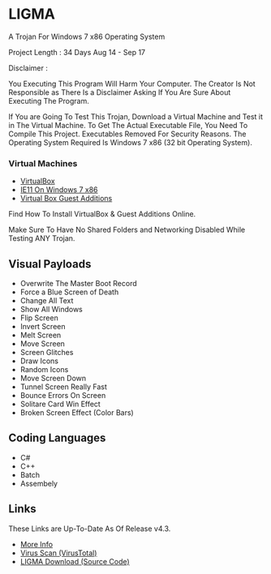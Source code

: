 # LIGMA

A Trojan For Windows 7 x86 Operating System

Project Length : 34 Days Aug 14 - Sep 17

Disclaimer :

You Executing This Program Will Harm Your Computer.
The Creator Is Not Responsible as There Is a Disclaimer Asking If You Are Sure About Executing The Program.

If You are Going To Test This Trojan, Download a Virtual Machine and Test it in The Virtual Machine.
To Get The Actual Executable File, You Need To Compile This Project.
Executables Removed For Security Reasons.
The Operating System Required Is Windows 7 x86 (32 bit Operating System).

### Virtual Machines

- [VirtualBox](https://www.virtualbox.org/wiki/Downloads)
- [IE11 On Windows 7 x86](https://az792536.vo.msecnd.net/vms/VMBuild_20180102/VirtualBox/IE11/IE11.Win7.VirtualBox.zip)
- [Virtual Box Guest Additions](http://download.virtualbox.org/virtualbox/)

Find How To Install VirtualBox & Guest Additions Online.

Make Sure To Have No Shared Folders and Networking Disabled While Testing ANY Trojan.

## Visual Payloads

- Overwrite The Master Boot Record
- Force a Blue Screen of Death
- Change All Text
- Show All Windows
- Flip Screen
- Invert Screen
- Melt Screen
- Move Screen
- Screen Glitches
- Draw Icons
- Random Icons
- Move Screen Down
- Tunnel Screen Really Fast
- Bounce Errors On Screen
- Solitare Card Win Effect
- Broken Screen Effect (Color Bars)

## Coding Languages

- C#
- C++
- Batch
- Assembely

## Links

These Links are Up-To-Date As Of Release v4.3.

- [More Info](http://id-ransomware.blogspot.com/2018/09/ligma-ransomware.html)
- [Virus Scan (VirusTotal)](https://www.virustotal.com/#/file/37a2c9b2b54636d519716a873918886bbcc8bb62a64312d3307d637f9d467664/detection)
- [LIGMA Download (Source Code)](https://github.com/ozpv/LIGMA/archive/master.zip)
